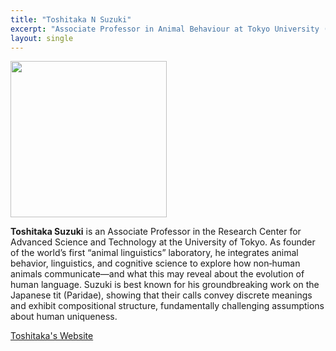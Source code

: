```yaml
---
title: "Toshitaka N Suzuki"
excerpt: "Associate Professor in Animal Behaviour at Tokyo University (he/him) <br/><img src='/2025/images/Toshitaka_Suzuki.jpg' width='150'>"
layout: single
---
```



<img src="/2025/images/Toshitaka_Suzuki.jpg" width="250"/>


**Toshitaka Suzuki** is an Associate Professor in the Research Center for Advanced Science and Technology at the University of Tokyo. As founder of the world’s first “animal linguistics” laboratory, he integrates animal behavior, linguistics, and cognitive science to explore how non‑human animals communicate—and what this may reveal about the evolution of human language. Suzuki is best known for his groundbreaking work on the Japanese tit (Paridae), showing that their calls convey discrete meanings and exhibit compositional structure, fundamentally challenging assumptions about human uniqueness. 

[Toshitaka's Website](https://www.toshitakasuzuki.com/)
